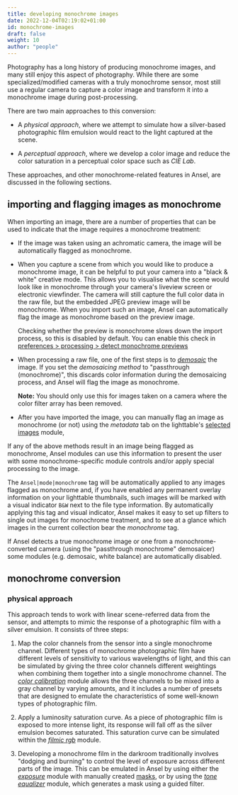 ```yaml
---
title: developing monochrome images
date: 2022-12-04T02:19:02+01:00
id: monochrome-images
draft: false
weight: 10
author: "people"
---
```


Photography has a long history of producing monochrome images, and many still enjoy this aspect of photography. While there are some specialized/modified cameras with a truly monochrome sensor, most still use a regular camera to capture a color image and transform it into a monochrome image during post-processing.

There are two main approaches to this conversion:

- A _physical approach_, where we attempt to simulate how a silver-based photographic film emulsion would react to the light captured at the scene.

- A _perceptual approach_, where we develop a color image and reduce the color saturation in a perceptual color space such as _CIE Lab_.

These approaches, and other monochrome-related features in Ansel, are discussed in the following sections.

## importing and flagging images as monochrome

When importing an image, there are a number of properties that can be used to indicate that the image requires a monochrome treatment:

- If the image was taken using an achromatic camera, the image will be automatically flagged as monochrome.

- When you capture a scene from which you would like to produce a monochrome image, it can be helpful to put your camera into a "black & white" creative mode. This allows you to visualise what the scene would look like in monochrome through your camera's liveview screen or electronic viewfinder. The camera will still capture the full color data in the raw file, but the embedded JPEG preview image will be monochrome. When you import such an image, Ansel can automatically flag the image as monochrome based on the preview image.

  Checking whether the preview is monochrome slows down the import process, so this is disabled by default. You can enable this check in [preferences > processing > detect monochrome previews](../preferences-settings/processing.md)

- When processing a raw file, one of the first steps is to [_demosaic_](../module-reference/processing-modules/demosaic.md) the image. If you set the _demosaicing method_ to "passthrough (monochrome)", this discards color information during the demosaicing process, and Ansel will flag the image as monochrome.

  **Note:** You should only use this for images taken on a camera where the color filter array has been removed.

- After you have imported the image, you can manually flag an image as monochrome (or not) using the _metadata_ tab on the lighttable's [selected images](../module-reference/utility-modules/lighttable/selected-image.md) module,

If any of the above methods result in an image being flagged as monochrome, Ansel modules can use this information to present the user with some monochrome-specific module controls and/or apply special processing to the image.

The `Ansel|mode|monochrome` tag will be automatically applied to any images flagged as monochrome and, if you have enabled any permanent overlay information on your lighttable thumbnails, such images will be marked with a visual indicator `B&W` next to the file type information. By automatically applying this tag and visual indicator, Ansel makes it easy to set up filters to single out images for monochrome treatment, and to see at a glance which images in the current collection bear the _monochrome_ tag.

If Ansel detects a true monochrome image or one from a monochrome-converted camera (using the "passthrough monochrome" demosaicer) some modules (e.g. demosaic, white balance) are automatically disabled.

## monochrome conversion

### physical approach

This approach tends to work with linear scene-referred data from the sensor, and attempts to mimic the response of a photographic film with a silver emulsion. It consists of three steps:

1. Map the color channels from the sensor into a single monochrome channel. Different types of monochrome photographic film have different levels of sensitivity to various wavelengths of light, and this can be simulated by giving the three color channels different weightings when combining them together into a single monochrome channel. The [_color calibration_](../module-reference/processing-modules/color-calibration.md) module allows the three channels to be mixed into a gray channel by varying amounts, and it includes a number of presets that are designed to emulate the characteristics of some well-known types of photographic film.

2. Apply a luminosity saturation curve. As a piece of photographic film is exposed to more intense light, its response will fall off as the silver emulsion becomes saturated. This saturation curve can be simulated within the [_filmic rgb_](../module-reference/processing-modules/filmic-rgb.md) module.

3. Developing a monochrome film in the darkroom traditionally involves "dodging and burning" to control the level of exposure across different parts of the image. This can be emulated in Ansel by using either the [_exposure_](../module-reference/processing-modules/exposure.md) module with manually created [masks](../darkroom/masking-and-blending/), or by using the [_tone equalizer_](../module-reference/processing-modules/tone-equalizer.md) module, which generates a mask using a guided filter.
